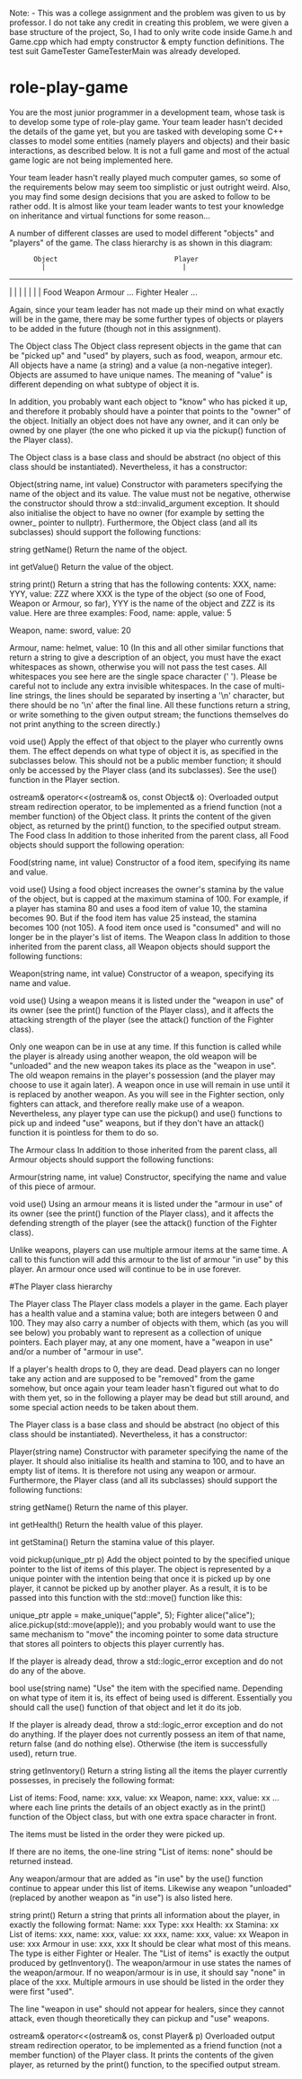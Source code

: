 Note: - This was a college assignment and the problem was given to us by professor. I do not take any credit in creating this problem, we were given a base structure of the project,
So, I had to only write code inside Game.h and Game.cpp which had empty constructor & empty function definitions. The test suit GameTester GameTesterMain was already developed.

# role-play-game
You are the most junior programmer in a development team, whose task is to develop some type of role-play game. Your team leader hasn't decided the details of the game yet, but you are tasked with developing some C++ classes to model some entities (namely players and objects) and their basic interactions, as described below. It is not a full game and most of the actual game logic are not being implemented here.

Your team leader hasn't really played much computer games, so some of the requirements below may seem too simplistic or just outright weird. Also, you may find some design decisions that you are asked to follow to be rather odd. It is almost like your team leader wants to test your knowledge on inheritance and virtual functions for some reason...

A number of different classes are used to model different "objects" and "players" of the game. The class hierarchy is as shown in this diagram:

          Object                             Player
            |                                  |
  -------------------------             -----------------
  |       |        |      |             |        |      |
Food    Weapon   Armour   ...         Fighter  Healer  ...

Again, since your team leader has not made up their mind on what exactly will be in the game, there may be some further types of objects or players to be added in the future (though not in this assignment).

The Object class
The Object class represent objects in the game that can be "picked up" and "used" by players, such as food, weapon, armour etc. All objects have a name (a string) and a value (a non-negative integer). Objects are assumed to have unique names. The meaning of "value" is different depending on what subtype of object it is.

In addition, you probably want each object to "know" who has picked it up, and therefore it probably should have a pointer that points to the "owner" of the object. Initially an object does not have any owner, and it can only be owned by one player (the one who picked it up via the pickup() function of the Player class).

The Object class is a base class and should be abstract (no object of this class should be instantiated). Nevertheless, it has a constructor:

Object(string name, int value)
Constructor with parameters specifying the name of the object and its value. The value must not be negative, otherwise the constructor should throw a std::invalid_argument exception. It should also initialise the object to have no owner (for example by setting the owner_ pointer to nullptr).
Furthermore, the Object class (and all its subclasses) should support the following functions:

string getName()
Return the name of the object.

int getValue()
Return the value of the object.

string print()
Return a string that has the following contents:
XXX, name: YYY, value: ZZZ
where XXX is the type of the object (so one of Food, Weapon or Armour, so far), YYY is the name of the object and ZZZ is its value. Here are three examples:
Food, name: apple, value: 5

Weapon, name: sword, value: 20

Armour, name: helmet, value: 10
(In this and all other similar functions that return a string to give a description of an object, you must have the exact whitespaces as shown, otherwise you will not pass the test cases. All whitespaces you see here are the single space character (' '). Please be careful not to include any extra invisible whitespaces. In the case of multi-line strings, the lines should be separated by inserting a '\n' character, but there should be no '\n' after the final line. All these functions return a string, or write something to the given output stream; the functions themselves do not print anything to the screen directly.)

void use()
Apply the effect of that object to the player who currently owns them. The effect depends on what type of object it is, as specified in the subclasses below. This should not be a public member function; it should only be accessed by the Player class (and its subclasses). See the use() function in the Player section.

ostream& operator<<(ostream& os, const Object& o):
Overloaded output stream redirection operator, to be implemented as a friend function (not a member function) of the Object class. It prints the content of the given object, as returned by the print() function, to the specified output stream.
The Food class
In addition to those inherited from the parent class, all Food objects should support the following operation:

Food(string name, int value)
Constructor of a food item, specifying its name and value.

void use()
Using a food object increases the owner's stamina by the value of the object, but is capped at the maximum stamina of 100. For example, if a player has stamina 80 and uses a food item of value 10, the stamina becomes 90. But if the food item has value 25 instead, the stamina becomes 100 (not 105). A food item once used is "consumed" and will no longer be in the player's list of items.
The Weapon class
In addition to those inherited from the parent class, all Weapon objects should support the following functions:

Weapon(string name, int value)
Constructor of a weapon, specifying its name and value.

void use()
Using a weapon means it is listed under the "weapon in use" of its owner (see the print() function of the Player class), and it affects the attacking strength of the player (see the attack() function of the Fighter class).

Only one weapon can be in use at any time. If this function is called while the player is already using another weapon, the old weapon will be "unloaded" and the new weapon takes its place as the "weapon in use". The old weapon remains in the player's possession (and the player may choose to use it again later). A weapon once in use will remain in use until it is replaced by another weapon.
As you will see in the Fighter section, only fighters can attack, and therefore really make use of a weapon. Nevertheless, any player type can use the pickup() and use() functions to pick up and indeed "use" weapons, but if they don't have an attack() function it is pointless for them to do so.

The Armour class
In addition to those inherited from the parent class, all Armour objects should support the following functions:

Armour(string name, int value)
Constructor, specifying the name and value of this piece of armour.

void use()
Using an armour means it is listed under the "armour in use" of its owner (see the print() function of the Player class), and it affects the defending strength of the player (see the attack() function of the Fighter class).

Unlike weapons, players can use multiple armour items at the same time. A call to this function will add this armour to the list of armour "in use" by this player. An armour once used will continue to be in use forever.

#The Player class hierarchy

The Player class
The Player class models a player in the game. Each player has a health value and a stamina value; both are integers between 0 and 100. They may also carry a number of objects with them, which (as you will see below) you probably want to represent as a collection of unique pointers. Each player may, at any one moment, have a "weapon in use" and/or a number of "armour in use".

If a player's health drops to 0, they are dead. Dead players can no longer take any action and are supposed to be "removed" from the game somehow, but once again your team leader hasn't figured out what to do with them yet, so in the following a player may be dead but still around, and some special action needs to be taken about them.

The Player class is a base class and should be abstract (no object of this class should be instantiated). Nevertheless, it has a constructor:

Player(string name)
Constructor with parameter specifying the name of the player. It should also initialise its health and stamina to 100, and to have an empty list of items. It is therefore not using any weapon or armour.
Furthermore, the Player class (and all its subclasses) should support the following functions:

string getName()
Return the name of this player.

int getHealth()
Return the health value of this player.

int getStamina()
Return the stamina value of this player.

void pickup(unique_ptr<Object> p)
Add the object pointed to by the specified unique pointer to the list of items of this player. The object is represented by a unique pointer with the intention being that once it is picked up by one player, it cannot be picked up by another player. As a result, it is to be passed into this function with the std::move() function like this:

unique_ptr<Food> apple = make_unique<Food>("apple", 5);
Fighter alice("alice");
alice.pickup(std::move(apple));
and you probably would want to use the same mechanism to "move" the incoming pointer to some data structure that stores all pointers to objects this player currently has.

If the player is already dead, throw a std::logic_error exception and do not do any of the above.

bool use(string name)
"Use" the item with the specified name. Depending on what type of item it is, its effect of being used is different. Essentially you should call the use() function of that object and let it do its job.

If the player is already dead, throw a std::logic_error exception and do not do anything. If the player does not currently possess an item of that name, return false (and do nothing else). Otherwise (the item is successfully used), return true.

string getInventory()
Return a string listing all the items the player currently possesses, in precisely the following format:

List of items:
 Food, name: xxx, value: xx
 Weapon, name: xxx, value: xx
 ...
where each line prints the details of an object exactly as in the print() function of the Object class, but with one extra space character in front.

The items must be listed in the order they were picked up.

If there are no items, the one-line string "List of items: none" should be returned instead.

Any weapon/armour that are added as "in use" by the use() function continue to appear under this list of items. Likewise any weapon "unloaded" (replaced by another weapon as "in use") is also listed here.

string print()
Return a string that prints all information about the player, in exactly the following format:
Name: xxx
Type: xxx
Health: xx
Stamina: xx
List of items:
 xxx, name: xxx, value: xx
 xxx, name: xxx, value: xx
Weapon in use: xxx
Armour in use: xxx, xxx
It should be clear what most of this means. The type is either Fighter or Healer. The "List of items" is exactly the output produced by getInventory(). The weapon/armour in use states the names of the weapon/armour. If no weapon/armour is in use, it should say "none" in place of the xxx. Multiple armours in use should be listed in the order they were first "used".

The line "weapon in use" should not appear for healers, since they cannot attack, even though theoretically they can pickup and "use" weapons.

ostream& operator<<(ostream& os, const Player& p)
Overloaded output stream redirection operator, to be implemented as a friend function (not a member function) of the Player class. It prints the contents of the given player, as returned by the print() function, to the specified output stream.
